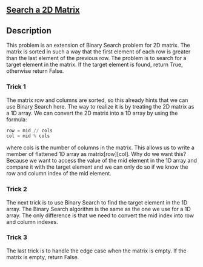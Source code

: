 ## [Search a 2D Matrix](https://leetcode.com/problems/search-a-2d-matrix/description/) 
## Description
This problem is an extension of Binary Search problem for 2D matrix. The matrix is sorted in such a way that the first element of each row is greater than the last element of the previous row. The problem is to search for a target element in the matrix. If the target element is found, return True, otherwise return False.

### Trick 1
The matrix row and columns are sorted, so this already hints that we can use Binary Search here.
The way to realize it is by treating the 2D matrix as a 1D array. We can convert the 2D matrix into a 1D array by using the formula:
```python
row = mid // cols
col = mid % cols
```
where cols is the number of columns in the matrix. This allows us to write a member of flattened 1D array as matrix[row][col]. Why do we want this? Because we want to access the value of the mid element in the 1D array and compare it with the target element and we can only do so if we know the row and column index of the mid element.

### Trick 2
The next trick is to use Binary Search to find the target element in the 1D array. The Binary Search algorithm is the same as the one we use for a 1D array. The only difference is that we need to convert the mid index into row and column indexes.

### Trick 3
The last trick is to handle the edge case when the matrix is empty. If the matrix is empty, return False.